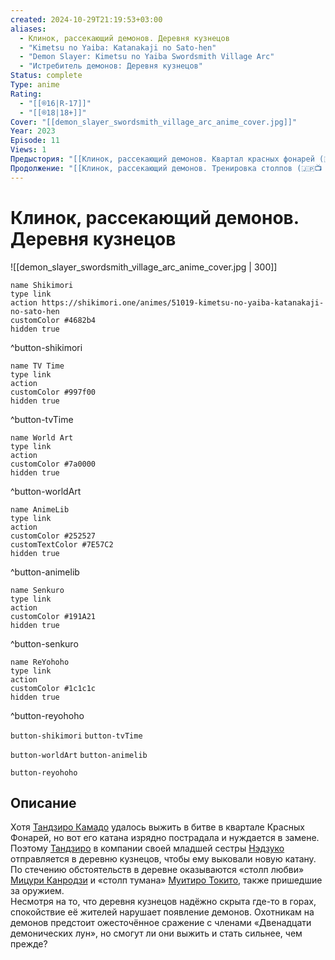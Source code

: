 ```yaml
---
created: 2024-10-29T21:19:53+03:00
aliases:
  - Клинок, рассекающий демонов. Деревня кузнецов
  - "Kimetsu no Yaiba: Katanakaji no Sato-hen"
  - "Demon Slayer: Kimetsu no Yaiba Swordsmith Village Arc"
  - "Истребитель демонов: Деревня кузнецов"
Status: complete
Type: anime
Rating:
  - "[[®️16|R-17]]"
  - "[[®️18|18+]]"
Cover: "[[demon_slayer_swordsmith_village_arc_anime_cover.jpg]]"
Year: 2023
Episode: 11
Views: 1
Предыстория: "[[Клинок, рассекающий демонов. Квартал красных фонарей (🇯🇵📺 446)]]"
Продолжение: "[[Клинок, рассекающий демонов. Тренировка столпов (🇯🇵📺 449)]]"
---
```


# Клинок, рассекающий демонов. Деревня кузнецов

![[demon_slayer_swordsmith_village_arc_anime_cover.jpg | 300]]

```button
name Shikimori
type link
action https://shikimori.one/animes/51019-kimetsu-no-yaiba-katanakaji-no-sato-hen
customColor #4682b4
hidden true
```
^button-shikimori

```button
name TV Time
type link
action 
customColor #997f00
hidden true
```
^button-tvTime

```button
name World Art
type link
action 
customColor #7a0000
hidden true
```
^button-worldArt

```button
name AnimeLib
type link
action 
customColor #252527
customTextColor #7E57C2
hidden true
```
^button-animelib

```button
name Senkuro
type link
action 
customColor #191A21
hidden true
```
^button-senkuro

```button
name ReYohoho
type link
action 
customColor #1c1c1c
hidden true
```
^button-reyohoho



`button-shikimori` `button-tvTime`

`button-worldArt` `button-animelib`

`button-reyohoho`

## Описание

Хотя [Тандзиро Камадо](https://shikimori.one/characters/146156-tanjirou-kamado) удалось выжить в битве в квартале Красных Фонарей, но вот его катана изрядно пострадала и нуждается в замене. Поэтому [Тандзиро](https://shikimori.one/characters/146156-tanjirou-kamado) в компании своей младшей сестры [Нэдзуко](https://shikimori.one/characters/146157-nezuko-kamado) отправляется в деревню кузнецов, чтобы ему выковали новую катану. По стечению обстоятельств в деревне оказываются «столп любви» [Мицури Канродзи](https://shikimori.one/characters/151145-mitsuri-kanroji) и «столп тумана» [Муитиро Токито](https://shikimori.one/characters/151147-muichirou-tokitou), также пришедшие за оружием.  
Несмотря на то, что деревня кузнецов надёжно скрыта где-то в горах, спокойствие её жителей нарушает появление демонов. Охотникам на демонов предстоит ожесточённое сражение с членами «Двенадцати демонических лун», но смогут ли они выжить и стать сильнее, чем прежде?
